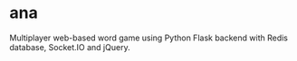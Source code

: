 # ana

Multiplayer web-based word game using Python Flask backend with Redis database, Socket.IO and jQuery.
